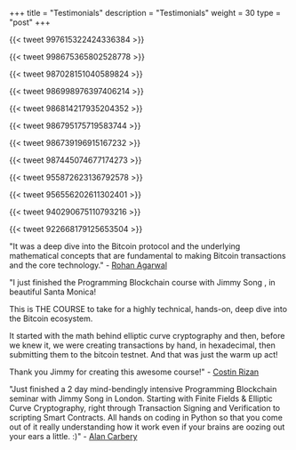 +++
title = "Testimonials"
description = "Testimonials"
weight = 30
type = "post"
+++

{{< tweet 997615322424336384 >}}

{{< tweet 998675365802528778 >}}

{{< tweet 987028151040589824 >}}

{{< tweet 986998976397406214 >}}

{{< tweet 986814217935204352 >}}

{{< tweet 986795175719583744 >}}

{{< tweet 986739196915167232 >}}

{{< tweet 987445074677174273 >}}

{{< tweet 955872623136792578 >}}

{{< tweet 956556202611302401 >}}

{{< tweet 940290675110793216 >}}

{{< tweet 922668179125653504 >}}

"It was a deep dive into the Bitcoin protocol and the underlying mathematical concepts that are fundamental to making Bitcoin transactions and the core technology." - [Rohan Agarwal](https://medium.com/a7v-co/my-programming-blockchain-experience-d74e7a5b4a64)

"I just finished the Programming Blockchain course with Jimmy Song , in beautiful Santa Monica! 

This is THE COURSE to take for a highly technical, hands-on, deep dive into the Bitcoin ecosystem.

It started with the math behind elliptic curve cryptography and then, before we knew it, we were creating transactions by hand, in hexadecimal, then submitting them to the bitcoin testnet. And that was just the warm up act!

Thank you Jimmy for creating this awesome course!" - [Costin Rizan](https://www.linkedin.com/feed/update/urn:li:activity:6324855226700435456/)

"Just finished a 2 day mind-bendingly intensive Programming Blockchain seminar with Jimmy Song in London.  Starting with Finite Fields & Elliptic Curve Cryptography, right through Transaction Signing and Verification to scripting Smart Contracts.  All hands on coding in Python so that you come out of it really understanding how it work even if your brains are oozing out your ears a little. :)" - [Alan Carbery](https://www.linkedin.com/feed/update/urn:li:activity:6361990277346975744)